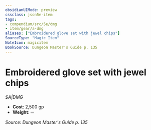 ```yaml
---
obsidianUIMode: preview
cssclass: json5e-item
tags:
- compendium/src/5e/dmg
- item/gear/a-dmg
aliases: ["Embroidered glove set with jewel chips"]
SourceType: "Magic Item"
NoteIcon: magicitem
BookSource: Dungeon Master's Guide p. 135
---
```

# Embroidered glove set with jewel chips
*$A|DMG*  

- **Cost**: 2,500 gp
- **Weight**: ⏤

*Source: Dungeon Master's Guide p. 135*